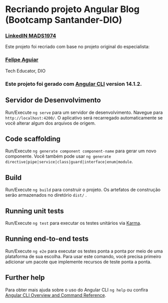 # Recriando projeto Angular Blog (Bootcamp Santander-DIO)

### [LinkedIN  MADS1974](https://www.linkedin.com/in/mads1974/)

Este projeto foi recriado com base no projeto original do especialista:

### [Felipe Aguiar](https://www.linkedin.com/in/felipe-exe/)
 Tech Educator, DIO

### Este projeto foi gerado com [Angular CLI](https://github.com/angular/angular-cli) version 14.1.2.

## Servidor de Desenvolvimento

Run/Execute `ng serve` para um servidor de desenvolvimento. Navegue para `http://localhost:4200/`. O aplicativo será recarregado automaticamente se você alterar algum dos arquivos de origem.

## Code scaffolding

Run/Execute `ng generate component component-name` para gerar um novo componente. Você também pode usar `ng generate directive|pipe|service|class|guard|interface|enum|module`.

## Build

Run/Execute `ng build` para construir o projeto. Os artefatos de construção serão armazenados no diretório `dist/` .

## Running unit tests

Run/Execute `ng test` para executar os testes unitários via [Karma](https://karma-runner.github.io).

## Running end-to-end tests

Run/Execute `ng e2e` para executar os testes ponta a ponta por meio de uma plataforma de sua escolha. Para usar este comando, você precisa primeiro adicionar um pacote que implemente recursos de teste ponta a ponta.

## Further help

Para obter mais ajuda sobre o uso do Angular CLI `ng help` ou confira [Angular CLI Overview and Command Reference](https://angular.io/cli).
